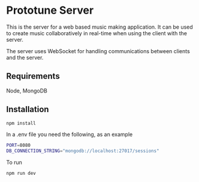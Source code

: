 # Prototune Server

This is the server for a web based music making application. It can be used to create music collaboratively in real-time when using the client with the server.

The server uses WebSocket for handling communications between clients and the server.

## Requirements

Node, MongoDB

## Installation

```bash
npm install
```

In a .env file you need the following, as an example 
```bash
PORT=8080
DB_CONNECTION_STRING="mongodb://localhost:27017/sessions"
```

To run

```bash
npm run dev
```